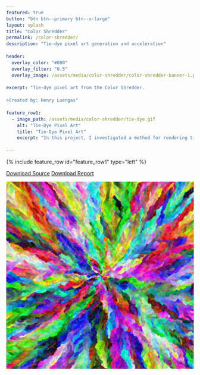```yaml
---
featured: true
button: "btn btn--primary btn--x-large"
layout: splash
title: "Color Shredder"
permalink: /color-shredder/
description: "Tie-dye pixel art generation and acceleration"

header:
  overlay_color: "#000"
  overlay_filter: "0.5"
  overlay_image: /assets/media/color-shredder/color-shredder-banner-1.png

excerpt: "Tie-dye pixel art from the Color Shredder.

>Created by: Henry Luengas"

feature_row1:
  - image_path: /assets/media/color-shredder/tie-dye.gif
    alt: "Tie-Dye Pixel Art"
    title: "Tie-Dye Pixel Art"
    excerpt: "In this project, I investigated a method for rendering tie-dye like pixel art images. The project was inspired by a Code Golf challenge, \"Images with all Colors\". The goal of the challenge was to make images where each pixel is a unique color. Many algorithms in a variety of languages were submitted, but the images produced by one really caught our eyes. As the poster noted, the produced images look like paintings and are aesthetically interesting. Unfortunately, using the method described takes dozens or even hundreds of hours to create a wallpaper sized HD image, thus it would be completely unfeasible for the even higher resolutions needed for print media. The naive implementation for this process is far too slow to be useful for large images, so I evaluated acceleration of the process using methods including: CPU parallelism, GPU parallelism, just in time compilation, and use of a spatial data structure. The resulting program exceeds the initial scope of the project, but still has ample room for additional improvement. The project successfully generates large, beautiful pixel art tie-die paintings, and served as an excellent instructional tool for learning about parallelization and data structures."  

---
```


{% include feature_row id="feature_row1" type="left" %}

<a href="https://github.com/HBot106/color-shredder" class="btn btn--success btn--x-large">Download Source</a>
<a href="/assets/documents/Tie_Dye_Pixel_Art_Generation.pdf" class="btn btn--warning btn--x-large">Download Report</a>

![tie-dye](/assets/media/color-shredder/d500-q2-c8-opencl-multi.png)